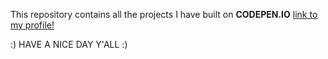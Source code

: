 This repository contains all the projects I have built on **CODEPEN.IO** [link to my profile!](https://codepen.io/anmolkaur18)


:) HAVE A NICE DAY Y'ALL :)
